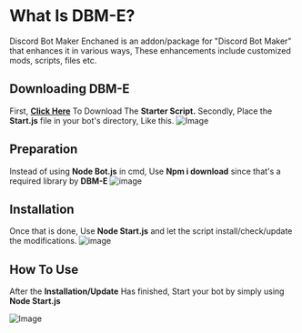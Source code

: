 # What Is DBM-E?

Discord Bot Maker Enchaned is an addon/package for "Discord Bot Maker" that enhances it in various ways, These enhancements include customized mods, scripts, files etc.

## Downloading DBM-E
First, [**Click Here**](https://cdn.discordapp.com/attachments/886234967338786896/929799296763699210/start.js) To Download The **Starter Script.**
Secondly, Place the **Start.js** file in your bot's directory, Like this.
![Image](https://cdn.discordapp.com/attachments/929393865981587496/929688129835769936/unknown.png)

## Preparation

Instead of using **Node Bot.js** in cmd, Use **Npm i download** since that's a required library by **DBM-E**
![image](https://user-images.githubusercontent.com/97385822/148695309-59dca530-bc02-4b42-9c07-d28421a98821.png)

## Installation

Once that is done, Use **Node Start.js** and let the script install/check/update the modifications.
![image](https://user-images.githubusercontent.com/97385822/148692706-570eb535-16b8-406b-b3ca-657598f50015.png)

## How To Use

After the **Installation/Update** Has finished, Start your bot by simply using **Node Start.js**

![Image](https://cdn.discordapp.com/attachments/929393865981587496/929688634381201459/unknown.png)
